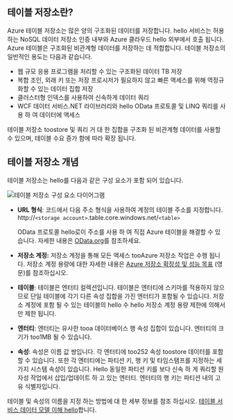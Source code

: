 ## <a name="what-is-table-storage"></a>테이블 저장소란?
Azure 테이블 저장소는 많은 양의 구조화된 데이터를 저장합니다. hello 서비스는 허용 하는 NoSQL 데이터 저장소 인증 내부와 Azure 클라우드 hello 외부에서 호출 됩니다. Azure 테이블은 구조화된 비관계형 데이터를 저장하는 데 적합합니다. 테이블 저장소의 일반적인 용도는 다음과 같습니다.

* 웹 규모 응용 프로그램을 처리할 수 있는 구조화된 데이터 TB 저장
* 복합 조인, 외래 키 또는 저장 프로시저가 필요하지 않고 빠른 액세스를 위해 역정규화할 수 있는 데이터 집합 저장
* 클러스터형 인덱스를 사용하여 신속하게 데이터 쿼리
* WCF 데이터 서비스.NET 라이브러리와 hello OData 프로토콜 및 LINQ 쿼리를 사용 하 여 데이터에 액세스

테이블 저장소 toostore 및 쿼리 거 대 한 집합을 구조화 된 비관계형 데이터를 사용할 수 있으며, 테이블 수요 증가 함에 따라 확장 됩니다.

## <a name="table-storage-concepts"></a>테이블 저장소 개념
테이블 저장소는 hello를 다음과 같은 구성 요소가 포함 되어 있습니다.

![테이블 저장소 구성 요소 다이어그램][Table1]

* **URL 형식**: 코드에서 다음 주소 형식을 사용하여 계정의 테이블 주소를 지정합니다.   
  http://`<storage account>`.table.core.windows.net/`<table>`  
  
  OData 프로토콜 hello로이 주소를 사용 하 여 직접 Azure 테이블을 해결할 수 있습니다. 자세한 내용은 [OData.org][OData.org]를 참조하세요.
* **저장소 계정:** 저장소 계정을 통해 모든 액세스 tooAzure 저장소 작업은 수행 됩니다. 저장소 계정 용량에 대한 자세한 내용은 [Azure 저장소 확장성 및 성능 목표](../articles/storage/common/storage-scalability-targets.md) (영문)를 참조하십시오.
* **테이블**: 테이블은 엔터티 컬렉션입니다. 테이블은 엔터티에 스키마를 적용하지 않으므로 단일 테이블에 각기 다른 속성 집합을 가진 엔터티가 포함될 수 있습니다. 저장소 계정에 포함 될 수 있는 테이블의 hello 수 hello 저장소 계정 용량 제한에 의해서만 제한 됩니다.
* **엔터티**: 엔터티는 유사한 tooa 데이터베이스 행 속성 집합이 있습니다. 엔터티의 크기가 too1MB 될 수 있습니다.
* **속성**: 속성은 이름 값 쌍입니다. 각 엔터티에 too252 속성 toostore 데이터를 포함할 수 있습니다. 또한 각 엔터티에는 파티션 키, 행 키 및 타임스탬프를 지정하는 세 가지 시스템 속성이 있습니다. Hello 동일한 파티션 키를 보다 신속 하 게 쿼리할 원자성 작업에서 삽입/업데이트 하 고 있는 엔터티. 엔터티의 행 키는 파티션 내의 고유 식별자입니다.

테이블 및 속성의 이름을 지정 하는 방법에 대 한 세부 정보를 참조 하십시오. [테이블 서비스 데이터 모델 이해 hello](/rest/api/storageservices/Understanding-the-Table-Service-Data-Model)합니다.

[Table1]: ./media/storage-table-concepts-include/table1.png
[OData.org]: http://www.odata.org/
